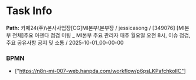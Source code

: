 # Task Info

**Path:** 카페24(주)\본사사업장\[CG]MI본부\본부장 / jessicasong / [349076] [MI본부 전체]주요 아젠다 점검 미팅 _ MI본부 주요 관리자 매주 월요일 오전 8시, 이슈 점검, 주요 공유사항 공지 및 소통 / 2025-10-01_00-00-00

### BPMN
- ["https://n8n-mi-007-web.hanpda.com/workflow/p6psLKPafchkolIC"]

